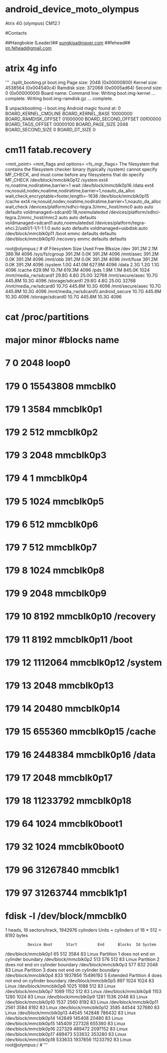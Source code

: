 # android_device_moto_olympus
Atrix 4G (olympus) CM12.1

#Contacts 

##Hangbokie (Leader)##
sungkisa@naver.com 
##fehead##
im.fehead@gmail.com


# atrix 4g info
'''
 ./split_bootimg.pl boot.img
Page size: 2048 (0x00000800)
Kernel size: 4538564 (0x004540c4)
Ramdisk size: 372068 (0x0005ad64)
Second size: 0 (0x00000000)
Board name:
Command line:
Writing boot.img-kernel ... complete.
Writing boot.img-ramdisk.gz ... complete.

$ unpackbootimg -i boot.img
Android magic found at: 0
BOARD_KERNEL_CMDLINE
BOARD_KERNEL_BASE 10000000
BOARD_RAMDISK_OFFSET 01000000
BOARD_SECOND_OFFSET 00f00000
BOARD_TAGS_OFFSET 00000100
BOARD_PAGE_SIZE 2048
BOARD_SECOND_SIZE 0
BOARD_DT_SIZE 0


 # cm11	fatab.recovery
<src>                          <mnt_point>         <type>    <mnt_flags and options>                                                          <fs_mgr_flags>
  The filesystem that contains the filesystem checker binary (typically /system) cannot
  specify MF_CHECK, and must come before any filesystems that do specify MF_CHECK
  /dev/block/mmcblk0p12           /system             ext4      ro,noatime,nodiratime,barrier=1                                                  wait
  /dev/block/mmcblk0p16           /data               ext4      rw,nosuid,nodev,noatime,nodiratime,barrier=1,noauto_da_alloc                     wait,check,encryptable=footer,length=-1638
  /dev/block/mmcblk0p15           /cache              ext4      rw,nosuid,nodev,noatime,nodiratime,barrier=1,noauto_da_alloc                     wait,check
  /devices/platform/sdhci-tegra.3/mmc_host/mmc0   auto    auto    defaults        voldmanaged=sdcard0:18,noemulatedsd
  /devices/platform/sdhci-tegra.2/mmc_host/mmc2   auto    auto    defaults        voldmanaged=sdcard1:auto,noemulatedsd
  /devices/platform/tegra-ehci.2/usb1/1-1/1-1:1.0 auto    auto    defaults        voldmanaged=usbdisk:auto
  /dev/block/mmcblk0p11           /boot               emmc      defaults                                                                         defaults
  /dev/block/mmcblk0p10           /recovery           emmc      defaults                                                                         defaults
 
 
root@olympus:/ # df
Filesystem               Size     Used     Free   Blksize
/dev                   391.2M     2.1M   389.1M   4096
/sys/fs/cgroup         391.2M     0.0K   391.2M   4096
/mnt/asec              391.2M     0.0K   391.2M   4096
/mnt/obb               391.2M     0.0K   391.2M   4096
/mnt/fuse              391.2M     0.0K   391.2M   4096
/system                  1.0G   441.0M   627.9M   4096
/data                    2.3G     1.2G     1.1G   4096
/cache                 629.9M    10.7M   619.3M   4096
/pds                     1.9M     1.1M   845.0K   1024
/mnt/media_rw/sdcard1    29.8G     4.8G    25.0G   32768
/mnt/secure/asec        10.7G   445.8M    10.3G   4096
/storage/sdcard1        29.8G     4.8G    25.0G   32768
/mnt/media_rw/sdcard0    10.7G   445.8M    10.3G   4096
/mnt/secure/asec        10.7G   445.8M    10.3G   4096
/mnt/media_rw/sdcard1/.android_secure    10.7G   445.8M    10.3G   4096
/storage/sdcard0        10.7G   445.8M    10.3G   4096


# cat /proc/partitions
# major minor  #blocks  name
#   7        0       2048 loop0
# 179        0   15543808 mmcblk0
# 179        1       3584 mmcblk0p1
# 179        2        512 mmcblk0p2
# 179        3       2048 mmcblk0p3
# 179        4          1 mmcblk0p4
# 179        5       1024 mmcblk0p5
# 179        6        512 mmcblk0p6
# 179        7        512 mmcblk0p7
# 179        8       1024 mmcblk0p8
# 179        9       2048 mmcblk0p9
# 179       10       8192 mmcblk0p10    /recovery
# 179       11       8192 mmcblk0p11    /boot
# 179       12    1112064 mmcblk0p12    /system
# 179       13       2048 mmcblk0p13
# 179       14      20480 mmcblk0p14
# 179       15     655360 mmcblk0p15	/cache
# 179       16    2448384 mmcblk0p16    /data
# 179       17       2048 mmcblk0p17
# 179       18   11233792 mmcblk0p18
# 179       64       1024 mmcblk0boot1
# 179       32       1024 mmcblk0boot0
# 179       96   31267840 mmcblk1
# 179       97   31263744 mmcblk1p1


# fdisk -l /dev/block/mmcblk0
1 heads, 16 sectors/track, 1942976 cylinders
Units = cylinders of 16 * 512 = 8192 bytes

              Device Boot      Start         End      Blocks  Id System
/dev/block/mmcblk0p1              65         512        3584  83 Linux
Partition 1 does not end on cylinder boundary
/dev/block/mmcblk0p2             513         576         512  83 Linux
Partition 2 does not end on cylinder boundary
/dev/block/mmcblk0p3             577         832        2048  83 Linux
Partition 3 does not end on cylinder boundary
/dev/block/mmcblk0p4             833     1937856    15496192   5 Extended
Partition 4 does not end on cylinder boundary
/dev/block/mmcblk0p5             897        1024        1024  83 Linux
/dev/block/mmcblk0p6            1025        1088         512  83 Linux
/dev/block/mmcblk0p7            1089        1152         512  83 Linux
/dev/block/mmcblk0p8            1153        1280        1024  83 Linux
/dev/block/mmcblk0p9            1281        1536        2048  83 Linux
/dev/block/mmcblk0p10           1537        2560        8192  83 Linux
/dev/block/mmcblk0p11           2561        3584        8192  83 Linux
/dev/block/mmcblk0p12           3585       44544      327680  83 Linux
/dev/block/mmcblk0p13          44545      142848      786432  83 Linux
/dev/block/mmcblk0p14         142849      145408       20480  83 Linux
/dev/block/mmcblk0p15         145409      227328      655360  83 Linux
/dev/block/mmcblk0p16         227329      489472     2097152  83 Linux
/dev/block/mmcblk0p17         489473      533632      353280  83 Linux
/dev/block/mmcblk0p18         533633     1937856    11233792  83 Linux
root@olympus:/ #
'''

